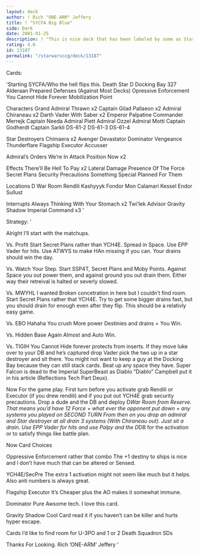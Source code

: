```yaml
---
layout: deck
author: ! Rich "ONE-ARM" Jeffery
title: ! "SYCFA Big Blue"
side: Dark
date: 2001-01-25
description: ! "This is nice deck that has been labeled by some as Star Destroyer Swarm. With its quick Activation and some luck this deck can beat almost anything."
rating: 4.0
id: 13187
permalink: "/starwarsccg/deck/13187"
---
```

Cards: 

'Starting
SYCFA/Who the hell flips this.
Death Star
D Docking Bay 327
Alderaan
Prepared Defenses
(Against Most Decks)
Opressive Enforcement
You Cannot Hide Forever
Mobilization Point

Characters
Grand Admiral Thrawn x2
Captain Gilad Pallaeon x2
Admiral Chiraneau x2
Darth Vader With Saber x2
Emperor Palpatine
Commander Merrejk
Captain Needa
Admiral Piett
Admiral Ozzel
Admiral Motti
Captain Godherdt
Captain Sarkli
DS-61-2
DS-61-3
DS-61-4

Star Destroyers
Chimaera x2
Avenger
Devastator
Dominator
Vengeance
Thunderflare
Flagship Executor
Accusser

Admiral’s Orders
We’re In Attack Position Now x2

Effects
There’ll Be Hell To Pay x2
Lateral Damage
Presence Of The Force
Secret Plans
Security Precautions
Something Special Planned For Them

Locations
D War Room
Rendili
Kashyyyk
Fondor
Mon Calamari
Kessel
Endor
Sullust

Interrupts
Always Thinking With Your Stomach x2
Twi’lek Advisor
Gravity Shadow
Imperial Command x3 '

Strategy: '

Alright I’ll start with the matchups.

Vs. Profit
    Start Secret Plans rather than YCH4E. Spread in Space. Use EPP Vader for hits. Use ATWYS to make HAn missing if you can. Your drains should win the day.

Vs. Watch Your Step.
    Start SSP4T, Secret Plans and Moby Points. Against Space you out power them, and against ground you out drain them. Either way their retreival is halted or severly slowed.

Vs. MWYHL
    I wanted Broken concetration in here but I couldn’t find room. Start Secret Plans rather that YCH4E. Try to get some bigger drains fast, but you should drain for enough even after they flip. This should be a relativly easy game.

Vs. EBO
    Hahaha You crush More power Destinies and drains = You Win.

Vs. Hidden Base
    Again Almost and Auto Win.

Vs. TIGIH
    You Cannot Hide forever protects from inserts.
If they move luke over to your DB and he’s captured drop Vader pick the two up in a star destroyer and sit there. You might not want to keep a guy at the Docking Bay because they can still stack cards. Beat up any space they have. Super Falcon is dead to the Imperial SuperBeast as Diablo ”Diablo” Campbell put it in his article (Reflections Tech Part Deux).


Now For the game play. First turn before you activate grab Rendili or Executor (if you drew rendili) and if you put out YCH4E grab security precautions. Drop a dude and the DB and deploy D*War Room from Reserve. That means you’d have 12 Force + what ever the opponent put down + any systems you played on SECOND TURN From then on you drop an admiral and Star destroyer at all drain 3 systems (With Chiraneau out). Just sit a drain. Use EPP Vader for hits and use Palpy and the D*DB for the activation or to satisfy things like battle plan.

Now Card Choices

Oppressive Enforcement rather that combo The +1 destiny to ships is nice and I don’t have much that can be altered or Sensed.

YCH4E/SecPre The extra 1 activation might not seem like much but it helps. Also anti numbers is always great.

Flagship Executor It’s Cheaper plus the AO makes it somewhat immune.

Dominator Pure Awsome tech. I love this card.

Gravity Shadow Cool Card read it if you haven’t can be killer and hurts hyper escape.

Cards I’d like to find room for
U-3PO and 1 or 2 Death Squadron SDs


Thanks For Looking.
Rich ’ONE-ARM’ Jeffery '
